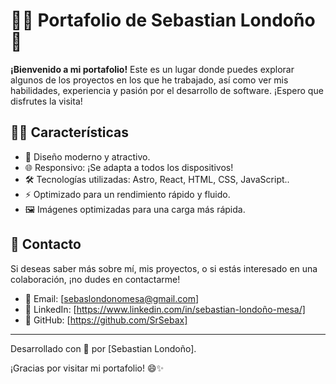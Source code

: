 # 👨‍💻 Portafolio de Sebastian Londoño 🚀
**¡Bienvenido a mi portafolio!** Este es un lugar donde puedes explorar algunos de los proyectos en los que he trabajado, así como ver mis habilidades, experiencia y pasión por el desarrollo de software. ¡Espero que disfrutes la visita!

## 👀🌟 Características

- 🚀 Diseño moderno y atractivo.
- 🌐 Responsivo: ¡Se adapta a todos los dispositivos!
- 🛠️ Tecnologías utilizadas: Astro, React, HTML, CSS, JavaScript..
- ⚡ Optimizado para un rendimiento rápido y fluido.
- 🖼️ Imágenes optimizadas para una carga más rápida.

## 💬 Contacto
Si deseas saber más sobre mí, mis proyectos, o si estás interesado en una colaboración, ¡no dudes en contactarme!

- 📧 Email: [sebaslondonomesa@gmail.com]
- 🔗 LinkedIn: [https://www.linkedin.com/in/sebastian-londoño-mesa/]
- 🐙 GitHub: [https://github.com/SrSebax]

---
Desarrollado con 💙 por [Sebastian Londoño].

¡Gracias por visitar mi portafolio! 😄✨
